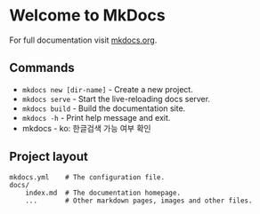# Welcome to MkDocs

For full documentation visit [mkdocs.org](https://www.mkdocs.org).

## Commands

* `mkdocs new [dir-name]` - Create a new project.
* `mkdocs serve` - Start the live-reloading docs server.
* `mkdocs build` - Build the documentation site.
* `mkdocs -h` - Print help message and exit.
* mkdocs - ko: 한글검색 가능 여부 확인

## Project layout

    mkdocs.yml    # The configuration file.
    docs/
        index.md  # The documentation homepage.
        ...       # Other markdown pages, images and other files.
